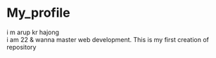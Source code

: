 # My_profile
i m arup kr hajong <br/>
i am 22 & wanna master web development.
This is my first creation of repository
